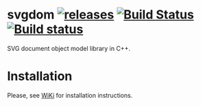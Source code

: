 # svgdom [![releases](https://img.shields.io/github/tag/igagis/svgdom.svg)](https://github.com/igagis/svgdom/releases) [![Build Status](https://travis-ci.org/igagis/svgdom.svg?branch=master)](https://travis-ci.org/igagis/svgdom) [![Build status](https://ci.appveyor.com/api/projects/status/gxft9fftqmtih6uc/branch/master?svg=true)](https://ci.appveyor.com/project/igagis/svgdom/branch/master)



SVG document object model library in C++.

# Installation
Please, see [WiKi](wiki/MainPage.md) for installation instructions.
